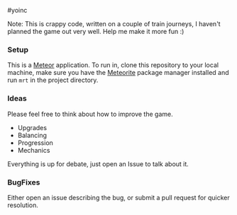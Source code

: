 #yoinc

Note: This is crappy code, written on a couple of train journeys, I haven't planned the game out very well. Help me make it more fun :) 

### Setup

This is a [Meteor](https://www.meteor.com/) application. To run in, clone this repository to your local machine, make sure you have the [Meteorite](https://github.com/oortcloud/meteorite/) package manager installed and run `mrt` in the project directory. 

### Ideas 

Please feel free to think about how to improve the game. 

* Upgrades
* Balancing
* Progression
* Mechanics

Everything is up for debate, just open an Issue to talk about it. 

### BugFixes

Either open an issue describing the bug, or submit a pull request for quicker resolution. 

